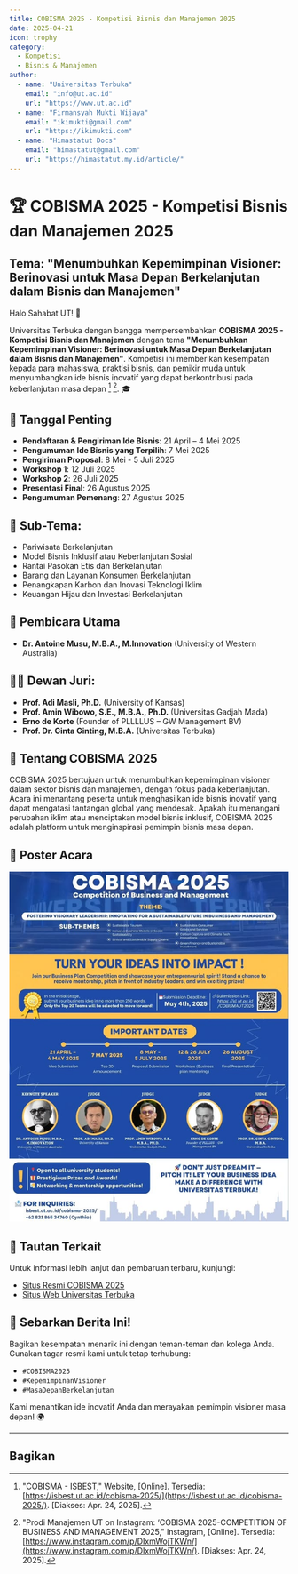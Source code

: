 ```yaml
---
title: COBISMA 2025 - Kompetisi Bisnis dan Manajemen 2025
date: 2025-04-21
icon: trophy
category:
  - Kompetisi
  - Bisnis & Manajemen
author:
  - name: "Universitas Terbuka"
    email: "info@ut.ac.id"
    url: "https://www.ut.ac.id"
  - name: "Firmansyah Mukti Wijaya"
    email: "ikimukti@gmail.com"
    url: "https://ikimukti.com"
  - name: "Himastatut Docs"
    email: "himastatut@gmail.com"
    url: "https://himastatut.my.id/article/"
---
```


# 🏆 COBISMA 2025 - Kompetisi Bisnis dan Manajemen 2025
## Tema: "Menumbuhkan Kepemimpinan Visioner: Berinovasi untuk Masa Depan Berkelanjutan dalam Bisnis dan Manajemen"

Halo Sahabat UT! 🌟

Universitas Terbuka dengan bangga mempersembahkan **COBISMA 2025 - Kompetisi Bisnis dan Manajemen** dengan tema **"Menumbuhkan Kepemimpinan Visioner: Berinovasi untuk Masa Depan Berkelanjutan dalam Bisnis dan Manajemen"**. Kompetisi ini memberikan kesempatan kepada para mahasiswa, praktisi bisnis, dan pemikir muda untuk menyumbangkan ide bisnis inovatif yang dapat berkontribusi pada keberlanjutan masa depan [^1] [^2]. 🎓

## 📅 Tanggal Penting
- **Pendaftaran & Pengiriman Ide Bisnis**: 21 April – 4 Mei 2025
- **Pengumuman Ide Bisnis yang Terpilih**: 7 Mei 2025
- **Pengiriman Proposal**: 8 Mei - 5 Juli 2025
- **Workshop 1**: 12 Juli 2025
- **Workshop 2**: 26 Juli 2025
- **Presentasi Final**: 26 Agustus 2025
- **Pengumuman Pemenang**: 27 Agustus 2025

## 💬 Sub-Tema:
- Pariwisata Berkelanjutan
- Model Bisnis Inklusif atau Keberlanjutan Sosial
- Rantai Pasokan Etis dan Berkelanjutan
- Barang dan Layanan Konsumen Berkelanjutan
- Penangkapan Karbon dan Inovasi Teknologi Iklim
- Keuangan Hijau dan Investasi Berkelanjutan

## 🎤 Pembicara Utama
- **Dr. Antoine Musu, M.B.A., M.Innovation** (University of Western Australia)

## 👨‍⚖️ Dewan Juri:
- **Prof. Adi Masli, Ph.D.** (University of Kansas)
- **Prof. Amin Wibowo, S.E., M.B.A., Ph.D.** (Universitas Gadjah Mada)
- **Erno de Korte** (Founder of PLLLLUS – GW Management BV)
- **Prof. Dr. Ginta Ginting, M.B.A.** (Universitas Terbuka)

## 📝 Tentang COBISMA 2025
COBISMA 2025 bertujuan untuk menumbuhkan kepemimpinan visioner dalam sektor bisnis dan manajemen, dengan fokus pada keberlanjutan. Acara ini menantang peserta untuk menghasilkan ide bisnis inovatif yang dapat mengatasi tantangan global yang mendesak. Apakah itu menangani perubahan iklim atau menciptakan model bisnis inklusif, COBISMA 2025 adalah platform untuk menginspirasi pemimpin bisnis masa depan.

## 📸 Poster Acara
![Poster COBISMA 2025](./20250424COBISMA/poster_cobisma2025.png)

## 🔗 Tautan Terkait
Untuk informasi lebih lanjut dan pembaruan terbaru, kunjungi:
- [Situs Resmi COBISMA 2025](https://isbest.ut.ac.id/cobisma-2025/)
- [Situs Web Universitas Terbuka](https://www.ut.ac.id)

## 📢 Sebarkan Berita Ini!
Bagikan kesempatan menarik ini dengan teman-teman dan kolega Anda. Gunakan tagar resmi kami untuk tetap terhubung:
- `#COBISMA2025`
- `#KepemimpinanVisioner`
- `#MasaDepanBerkelanjutan`

Kami menantikan ide inovatif Anda dan merayakan pemimpin visioner masa depan! 🌍

---
[^1]: "COBISMA - ISBEST," Website, [Online]. Tersedia: [https://isbest.ut.ac.id/cobisma-2025/](https://isbest.ut.ac.id/cobisma-2025/). [Diakses: Apr. 24, 2025].
[^2]: "Prodi Manajemen UT on Instagram: ‘COBISMA 2025-COMPETITION OF BUSINESS AND MANAGEMENT 2025," Instagram, [Online]. Tersedia: [https://www.instagram.com/p/DIxmWojTKWn/](https://www.instagram.com/p/DIxmWojTKWn/). [Diakses: Apr. 24, 2025].‌

## Bagikan
<Share colorful />
<GitContributors />
<GitChangelog />
